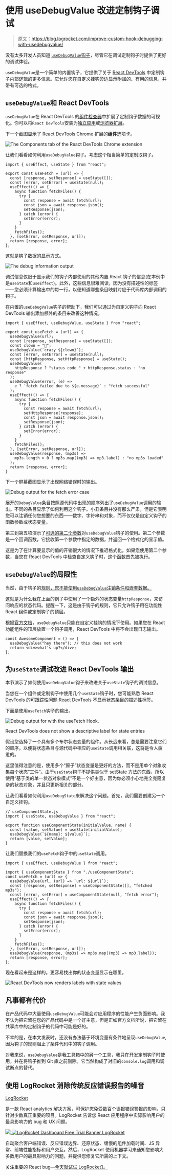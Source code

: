 # 使用 useDebugValue 改进定制钩子调试

> 原文：<https://blog.logrocket.com/improve-custom-hook-debugging-with-usedebugvalue/>

没有太多开发人员知道 [`useDebugValue`钩子](https://reactjs.org/docs/hooks-reference.html#usedebugvalue)，尽管它在调试定制钩子时提供了更好的调试体验。

`useDebugValue`是一个简单的内置钩子，它提供了关于 [React DevTools](https://blog.logrocket.com/debug-react-applications-with-the-new-react-devtools/) 中定制钩子内部逻辑的更多信息。它允许您在自定义挂钩旁边显示附加的、有用的信息，并带有可选的格式。

## `useDebugValue`和 React DevTools

`useDebugValue`在 React DevTools 的[组件检查器](https://github.com/facebook/react/tree/main/packages/react-devtools#inspecting-component-instances)中扩展了定制钩子数据的可视化。你可以将`React DevTools`安装为[独立应用](https://www.npmjs.com/package/react-devtools)或[浏览器扩展](https://chrome.google.com/webstore/detail/react-developer-tools/fmkadmapgofadopljbjfkapdkoienihi)。

下一个截图显示了 React DevTools Chrome 扩展的**组件**选项卡。

![The Components tab of the React DevTools Chrome extension](img/5944749f83824d03dcd63aa8ba86b365.png)

让我们看看如何利用`useDebugValue`钩子。考虑这个相当简单的定制取钩子。

```
import { useEffect, useState } from "react";

export const useFetch = (url) => {
  const [response, setResponse] = useState([]);
  const [error, setError] = useState(null);
  useEffect(() => {
    async function fetchFiles() {
      try {
        const response = await fetch(url);
        const json = await response.json();
        setResponse(json);
      } catch (error) {
        setError(error);
      }
    }
    fetchFiles();
  }, [setError, setResponse, url]);
  return [response, error];
};

```

这就是钩子数据的显示方式。

![The debug information output](img/969a8fda5971ed137b62356e17d43013.png)

调试信息仅限于显示我们的钩子内部使用的其他内置 React 钩子的信息(在本例中是`useState`和`useEffect`)。此外，这些信息很难阅读，因为没有描述性的标签——您必须计算输出中的每一行，以便知道哪些条目映射对应于代码库内部调用的钩子。

在内置的`useDebugValue`钩子的帮助下，我们可以通过为自定义钩子向 React DevTools 输出添加额外的条目来改善这种情况。

```
import { useEffect, useDebugValue, useState } from "react";

export const useFetch = (url) => {
  useDebugValue(url);
  const [response, setResponse] = useState([]);
  const clown = "🤡";
  useDebugValue(`crazy ${clown}`);
  const [error, setError] = useState(null);
  const [httpResponse, setHttpResponse] = useState();
  useDebugValue(
    httpResponse ? "status code " + httpResponse.status : "no response"
  );
  useDebugValue(error, (e) =>
    e ? `fetch failed due to ${e.message}` : "fetch successful"
  );
  useEffect(() => {
    async function fetchFiles() {
      try {
        const response = await fetch(url);
        setHttpResponse(response);
        const json = await response.json();
        setResponse(json);
      } catch (error) {
        setError(error);
      }
    }
    fetchFiles();
  }, [setError, setResponse, url]);
  useDebugValue(response, (mp3s) =>
    mp3s.length > 0 ? mp3s.map((mp3) => mp3.label) : "no mp3s loaded"
  );
  return [response, error];
}

```

下一个屏幕截图显示了出现网络错误时的输出。

![Debug output for the fetch error case](img/7e07bae4757f00652e09b33234e24645.png)

展开的`DebugValue`条目按照源代码中出现的顺序列出了`useDebugValue`调用的输出。不同的条目显示了如何利用这个钩子。小丑条目并没有那么严肃，但是它表明您可以注销任何您想要的东西——数字、字符串和对象，而不仅仅是自定义钩子的函数参数或状态变量。

第三到第五项演示了[可选的第二个参数](https://reactjs.org/docs/hooks-reference.html#defer-formatting-debug-values)对`useDebugValue`钩子的使用。第二个参数是一个回调函数，它接收第一个参数中指定的数据，并返回一个格式化的显示值。

这是为了在计算要显示的值的开销很大的情况下推迟格式化。如果您使用第二个参数，当您在 React DevTools 中检查自定义钩子时，这个函数首先被执行。

## `useDebugValue`的局限性

当然，由于钩子的[规则，您不能使用`useDebugValue`注销条件和嵌套数据。](https://reactjs.org/docs/hooks-rules.html)

这就是为什么我在上面的例子中使用了一个额外的状态变量`httpResponse`，来访问响应的状态代码。提醒一下，这是由于钩子的规则，它只允许钩子用在功能性 React 组件或定制钩子的顶层。

根据[官方文档](https://reactjs.org/docs/hooks-reference.html#defer-formatting-debug-values)，`useDebugValue`只能在自定义挂钩的情况下使用。如果您在 React 功能组件的顶层放置一个钩子调用，React DevTools 中将不会出现日志输出。

```
const AwesomeComponent = () => {
  useDebugValue("hey there"); // this does not work
  return <div>what's up?</div>;
};

```

## 为`useState`调试改进 React DevTools 输出

本节演示了如何使用`useDebugValue`钩子来改进关于`useState`钩子的调试信息。

当您在一个组件或定制钩子中使用几个`useState`钩子时，您可能熟悉 React DevTools 的可跟踪性问题:React DevTools 不显示状态条目的描述性标签。

下面是使用`useFetch`钩子的输出。

![Debug output for with the useFetch Hook.](img/87492562b6b1bc40e4684b58f285be59.png)

React DevTools does not show a descriptive label for state entries

假设您选择了一个具有多个布尔状态变量的组件。从长远来看，总是需要注意它们的顺序，以便将状态条目与源代码中相应的`useState`调用相关联，这将是令人疲惫的。

这里值得注意的是，使用多个“原子”状态变量是更好的方法，而不是用单个对象收集每个状态“工件”。由于`useState`钩子不提供类似于 [setState](https://reactjs.org/docs/react-component.html#setstate) 方法的东西，所以使用“基于类的单一状态对象模式”不是一个好主意，因为你必须小心地完全克隆复杂的状态对象，并且只更新相关的部分。

让我们看看如何利用`useDebugState`来解决这个问题。首先，我们需要创建另一个自定义挂钩。

```
// useComponentState.js
import { useState, useDebugValue } from "react";

export function useComponentState(initialValue, name) {
  const [value, setValue] = useState(initialValue);
  useDebugValue(`${name}: ${value}`);
  return [value, setValue];
}

```

让我们替换我们的`useFetch`钩子中的`useState`调用。

```
import { useEffect, useDebugValue } from "react";

import { useComponentState } from "./useComponentState";
const useFetch = (url) => {
  useDebugValue(url, (url) => `url: ${url}`);
  const [response, setResponse] = useComponentState([], "fetched mp3s");
  const [error, setError] = useComponentState(null, "fetch error");
  useEffect(() => {
    async function fetchFiles() {
      try {
        const response = await fetch(url);
        const json = await response.json();
        setResponse(json);
      } catch (error) {
        setError(error);
      }
    }
    fetchFiles();
  }, [setError, setResponse, url]);
  useDebugValue(response, (mp3s) => mp3s.map((mp3) => mp3.label));
  return [response, error];
};

```

现在看起来是这样的。更容易找出你的状态变量显示在哪里。

![React DevTools now renders labels with state values](img/5440ea0bdb3d5c6d15767b5a33bf1c69.png)

## 凡事都有代价

在产品代码中大量使用`useDebugValue`可能会对应用程序的性能产生负面影响。我不认为把它留在您的产品代码中是一个好主意，但是正如官方文档所说，把它留在共享库中的定制钩子的代码中可能是好的。

不幸的是，在本文发表时，还没有办法基于环境变量有条件地呈现`useDebugValue`,因为钩子的规则阻止了条件代码中的钩子调用。

对我来说，`useDebugValue`是我工具箱中的另一个工具，我只在开发定制钩子时使用，并在将钩子推到 Git 库之前删除。它当然构成了对旧的`console.log`调用和调试断点的替代。

## 使用 LogRocket 消除传统反应错误报告的噪音

[LogRocket](https://lp.logrocket.com/blg/react-signup-issue-free)

是一款 React analytics 解决方案，可保护您免受数百个误报错误警报的影响，只针对少数真正重要的项目。LogRocket 告诉您 React 应用程序中实际影响用户的最具影响力的 bug 和 UX 问题。

[![](img/f300c244a1a1cf916df8b4cb02bec6c6.png) ](https://lp.logrocket.com/blg/react-signup-general) [ ![LogRocket Dashboard Free Trial Banner](img/d6f5a5dd739296c1dd7aab3d5e77eeb9.png) ](https://lp.logrocket.com/blg/react-signup-general) [LogRocket](https://lp.logrocket.com/blg/react-signup-issue-free)

自动聚合客户端错误、反应错误边界、还原状态、缓慢的组件加载时间、JS 异常、前端性能指标和用户交互。然后，LogRocket 使用机器学习来通知您影响大多数用户的最具影响力的问题，并提供您修复它所需的上下文。

关注重要的 React bug—[今天就试试 LogRocket】。](https://lp.logrocket.com/blg/react-signup-issue-free)